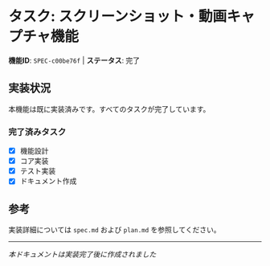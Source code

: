 # タスク: スクリーンショット・動画キャプチャ機能

**機能ID**: `SPEC-c00be76f` | **ステータス**: 完了

## 実装状況

本機能は既に実装済みです。すべてのタスクが完了しています。

### 完了済みタスク

- [x] 機能設計
- [x] コア実装
- [x] テスト実装  
- [x] ドキュメント作成

## 参考

実装詳細については `spec.md` および `plan.md` を参照してください。

---
*本ドキュメントは実装完了後に作成されました*
